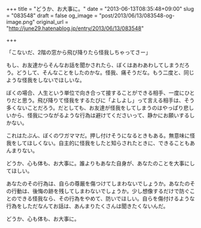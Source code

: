 +++
title = "どうか、お大事に。"
date = "2013-06-13T08:35:48+09:00"
slug = "083548"
draft = false
og_image = "post/2013/06/13/083548-og-image.png"
original_url = "http://june29.hatenablog.jp/entry/2013/06/13/083548"

+++

<p>「こないだ、2階の窓から飛び降りたら怪我しちゃってさー」</p>
<p>もし、お友達からそんなお話を聞かされたら、ぼくはあわあわしてしまうだろう。どうして、そんなことをしたのかな。怪我、痛そうだな。もう二度と、同じような怪我をしないでほしいな。</p>
<p>ぼくの場合、人生という単位で向き合って接することができる相手、一度にひとりだと思う。飛び降りて怪我をするたびに「よしよし」って言える相手は、そう多くないことだろう。だとしても、お友達が怪我をしてしまうのはやっぱり悲しいから、怪我につながるような行為は避けてくださいって、静かにお願いするしかない。</p>
<p>これはたぶん、ぼくのワガママだ。押し付けそうになるときもある。無意味に怪我をしてほしくない。自主的に怪我をしたと知らされたときに、できることもあんまりない。</p>
<p>どうか、心も体も、お大事に。誰よりもあなた自身が、あなたのことを大事にしてほしい。</p>
<p>あなたのその行為は、自らの尊厳を傷つけてしまわないでしょうか。あなたのその行動は、後悔の跡を残してしまわないでしょうか。少し想像するだけで防ぐことのできる怪我なら、その行為をやめて、防いでほしい。自らを傷付けるような行為をしただなんてお話は、あんまりたくさんは聞きたくないんだ。</p>
<p>どうか、心も体も、お大事に。</p>
